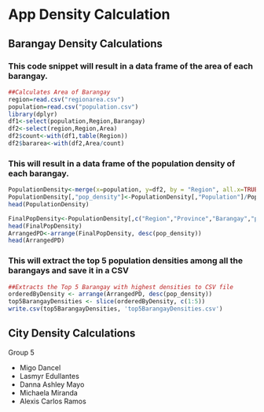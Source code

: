 # App Density Calculation

## Barangay Density Calculations

### This code snippet will result in a data frame of the area of each barangay.
```R
##Calculates Area of Barangay
region=read.csv("regionarea.csv")
population=read.csv("population.csv")
library(dplyr)
df1<-select(population,Region,Barangay)
df2<-select(region,Region,Area)
df2$count<-with(df1,table(Region))
df2$bararea<-with(df2,Area/count)
```

### This will result in a data frame of the population density of each barangay.
```R
PopulationDensity<-merge(x=population, y=df2, by = "Region", all.x=TRUE)
PopulationDensity[,"pop_density"]<-PopulationDensity[,"Population"]/PopulationDensity[,"bararea"]
head(PopulationDensity)

FinalPopDensity<-PopulationDensity[,c("Region","Province","Barangay","pop_density")]
head(FinalPopDensity)
ArrangedPD<-arrange(FinalPopDensity, desc(pop_density))
head(ArrangedPD)
```
### This will extract the top 5 population densities among all the barangays and save it in a CSV
```R
##Extracts the Top 5 Barangay with highest densities to CSV file
orderedByDensity <- arrange(ArrangedPD, desc(pop_density))
top5BarangayDensities <- slice(orderedByDensity, c(1:5))
write.csv(top5BarangayDensities, 'top5BarangayDensities.csv')
```

## City Density Calculations

Group 5
* Migo Dancel
* Lasmyr Edullantes
* Danna Ashley Mayo
* Michaela Miranda
* Alexis Carlos Ramos
